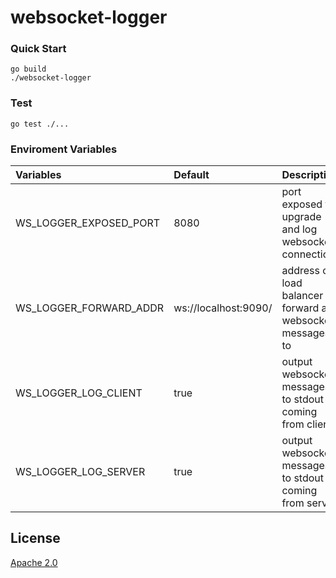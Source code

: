 # websocket-logger

### Quick Start

```
go build
./websocket-logger
```

### Test

```
go test ./...
```
 
### Enviroment Variables
| Variables | Default | Description |
| :--- | :--- | :--- | 
| WS_LOGGER_EXPOSED_PORT | 8080 | port exposed to upgrade and log websocket connections |
| WS_LOGGER_FORWARD_ADDR | ws://localhost:9090/ | address of load balancer to forward all websocket messages to |
| WS_LOGGER_LOG_CLIENT | true | output websocket messages to stdout coming from client |
| WS_LOGGER_LOG_SERVER | true | output websocket messages to stdout coming from server |

## License 

[Apache 2.0](LICENSE)
